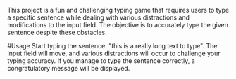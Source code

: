 This project is a fun and challenging typing game that requires users to type a specific sentence while dealing with various distractions and modifications to the input field. The objective is to accurately type the given sentence despite these obstacles.

#Usage
Start typing the sentence: "this is a really long text to type". The input field will move, and various distractions will occur to challenge your typing accuracy. If you manage to type the sentence correctly, a congratulatory message will be displayed.